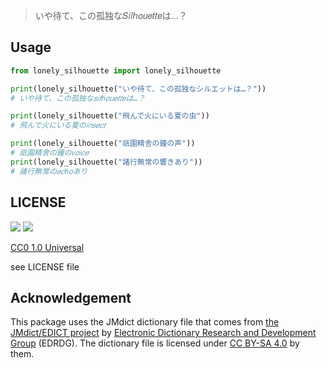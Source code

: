 > いや待て、この孤独な𝑆𝑖𝑙ℎ𝑜𝑢𝑒𝑡𝑡𝑒は…？

## Usage

```python
from lonely_silhouette import lonely_silhouette

print(lonely_silhouette("いや待て、この孤独なシルエットは…？"))
# いや待て、この孤独な𝑠𝑖𝑙ℎ𝑜𝑢𝑒𝑡𝑡𝑒は…？

print(lonely_silhouette("飛んで火にいる夏の虫"))
# 飛んで火にいる夏の𝑖𝑛𝑠𝑒𝑐𝑡

print(lonely_silhouette("祇園精舎の鐘の声"))
# 祇園精舍の鐘の𝑣𝑜𝑖𝑐𝑒
print(lonely_silhouette("諸行無常の響きあり"))
# 諸行無常の𝑒𝑐ℎ𝑜あり
```

## LICENSE

![](https://mirrors.creativecommons.org/presskit/icons/cc.svg) ![](https://mirrors.creativecommons.org/presskit/icons/zero.svg)

[CC0 1.0 Universal](https://creativecommons.org/publicdomain/zero/1.0/)

see LICENSE file

## Acknowledgement

This package uses the JMdict dictionary file that comes from [the JMdict/EDICT project](https://www.edrdg.org/wiki/index.php/JMdict-EDICT_Dictionary_Project) by [Electronic Dictionary Research and Development Group](https://www.edrdg.org/) (EDRDG). The dictionary file is licensed under [CC BY-SA 4.0](https://creativecommons.org/licenses/by-sa/4.0/legalcode) by them.
